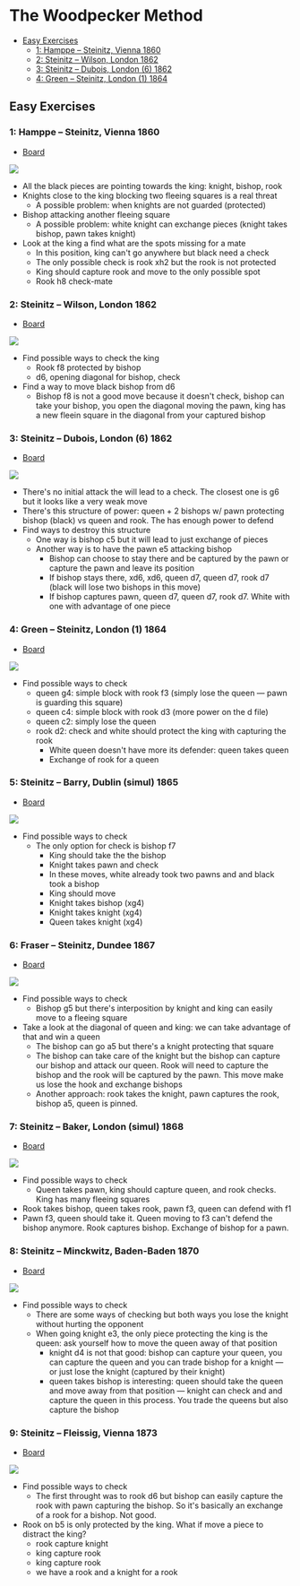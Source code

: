 # The Woodpecker Method

- [Easy Exercises](#easy-exercises)
  - [1: Hamppe – Steinitz, Vienna 1860](#1-hamppe--steinitz-vienna-1860)
  - [2: Steinitz – Wilson, London 1862](#2-steinitz--wilson-london-1862)
  - [3: Steinitz – Dubois, London (6) 1862](#3-steinitz--dubois-london-6-1862)
  - [4: Green – Steinitz, London (1) 1864](#4-green--steinitz-london-1-1864)

## Easy Exercises

### 1: Hamppe – Steinitz, Vienna 1860

- [Board](https://lichess.org/study/fmCGaziQ/1kiIy1C0)

![](easy/001.png)

- All the black pieces are pointing towards the king: knight, bishop, rook
- Knights close to the king blocking two fleeing squares is a real threat
  - A possible problem: when knights are not guarded (protected)
- Bishop attacking another fleeing square
  - A possible problem: white knight can exchange pieces (knight takes bishop, pawn takes knight)
- Look at the king a find what are the spots missing for a mate
  - In this position, king can't go anywhere but black need a check
  - The only possible check is rook xh2 but the rook is not protected
  - King should capture rook and move to the only possible spot
  - Rook h8 check-mate

### 2: Steinitz – Wilson, London 1862

- [Board](https://lichess.org/study/fmCGaziQ/3xbXMcxD)

![](easy/002.png)

- Find possible ways to check the king
  - Rook f8 protected by bishop
  - d6, opening diagonal for bishop, check
- Find a way to move black bishop from d6
  - Bishop f8 is not a good move because it doesn't check, bishop can take your bishop, you open the diagonal moving the pawn, king has a new fleein square in the diagonal from your captured bishop

### 3: Steinitz – Dubois, London (6) 1862

- [Board](https://lichess.org/study/fmCGaziQ/6WpdNogJ)

![](easy/003.png)

- There's no initial attack the will lead to a check. The closest one is g6 but it looks like a very weak move
- There's this structure of power: queen + 2 bishops w/ pawn protecting bishop (black) vs queen and rook. The has enough power to defend
- Find ways to destroy this structure
  - One way is bishop c5 but it will lead to just exchange of pieces
  - Another way is to have the pawn e5 attacking bishop
    - Bishop can choose to stay there and be captured by the pawn or capture the pawn and leave its position
    - If bishop stays there, xd6, xd6, queen d7, queen d7, rook d7 (black will lose two bishops in this move)
    - If bishop captures pawn, queen d7, queen d7, rook d7. White with one with advantage of one piece

### 4: Green – Steinitz, London (1) 1864

- [Board](https://lichess.org/study/fmCGaziQ/qYbzh8BY)

![](easy/004.png)

- Find possible ways to check
  - queen g4: simple block with rook f3 (simply lose the queen — pawn is guarding this square)
  - queen c4: simple block with rook d3 (more power on the d file)
  - queen c2: simply lose the queen
  - rook d2: check and white should protect the king with capturing the rook
    - White queen doesn't have more its defender: queen takes queen
    - Exchange of rook for a queen

### 5: Steinitz – Barry, Dublin (simul) 1865

- [Board](https://lichess.org/study/fmCGaziQ/XbKDrY1P)

![](easy/005.png)

- Find possible ways to check
  - The only option for check is bishop f7
    - King should take the the bishop
    - Knight takes pawn and check
    - In these moves, white already took two pawns and and black took a bishop
    - King should move
    - Knight takes bishop (xg4)
    - Knight takes knight (xg4)
    - Queen takes knight (xg4)

### 6: Fraser – Steinitz, Dundee 1867

- [Board](https://lichess.org/study/fmCGaziQ/lRgdCxcj)

![](easy/006.png)

- Find possible ways to check
  - Bishop g5 but there's interposition by knight and king can easily move to a fleeing square
- Take a look at the diagonal of queen and king: we can take advantage of that and win a queen
  - The bishop can go a5 but there's a knight protecting that square
  - The bishop can take care of the knight but the bishop can capture our bishop and attack our queen. Rook will need to capture the bishop and the rook will be captured by the pawn. This move make us lose the hook and exchange bishops
  - Another approach: rook takes the knight, pawn captures the rook, bishop a5, queen is pinned.

### 7: Steinitz – Baker, London (simul) 1868

- [Board](https://lichess.org/study/fmCGaziQ/HAPyVbVX)

![](easy/007.png)

- Find possible ways to check
  - Queen takes pawn, king should capture queen, and rook checks. King has many fleeing squares
- Rook takes bishop, queen takes rook, pawn f3, queen can defend with f1
- Pawn f3, queen should take it. Queen moving to f3 can't defend the bishop anymore. Rook captures bishop. Exchange of bishop for a pawn.

### 8: Steinitz – Minckwitz, Baden-Baden 1870

- [Board](https://lichess.org/study/fmCGaziQ/7B7DJQ4g)

![](easy/008.png)

- Find possible ways to check
  - There are some ways of checking but both ways you lose the knight without hurting the opponent
  - When going knight e3, the only piece protecting the king is the queen: ask yourself how to move the queen away of that position
    - knight d4 is not that good: bishop can capture your queen, you can capture the queen and you can trade bishop for a knight — or just lose the knight (captured by their knight)
    - queen takes bishop is interesting: queen should take the queen and move away from that position — knight can check and and capture the queen in this process. You trade the queens but also capture the bishop

### 9: Steinitz – Fleissig, Vienna 1873

- [Board](https://lichess.org/study/fmCGaziQ/FpbSdqKs)

![](easy/009.png)

- Find possible ways to check
  - The first throught was to rook d6 but bishop can easily capture the rook with pawn capturing the bishop. So it's basically an exchange of a rook for a bishop. Not good.
- Rook on b5 is only protected by the king. What if move a piece to distract the king?
  - rook capture knight
  - king capture rook
  - king capture rook
  - we have a rook and a knight for a rook
